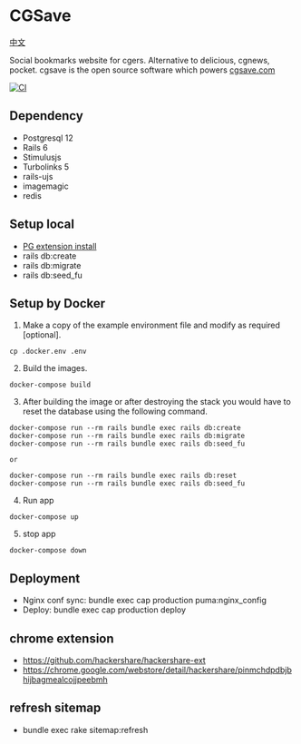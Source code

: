 # CGSave

[中文](https://github.com/cgsave/cgsave/blob/master/README_cn.md)

Social bookmarks website for cgers. Alternative to delicious, cgnews, pocket. 
cgsave is the open source software which powers [cgsave.com](https://cgsave.com)

[![CI](https://github.com/cgsave/cgsave/workflows/CI/badge.svg)](https://github.com/cgsave/cgsave/actions)

## Dependency

* Postgresql 12
* Rails 6
* Stimulusjs 
* Turbolinks 5
* rails-ujs
* imagemagic
* redis

## Setup local

* [PG extension install](https://github.com/cgsave/cgsave/blob/master/pg_extension.md)
* rails db:create
* rails db:migrate
* rails db:seed_fu

## Setup by Docker

1. Make a copy of the example environment file and modify as required [optional].

```
cp .docker.env .env
```

2. Build the images.

```
docker-compose build
```

3. After building the image or after destroying the stack you would have to reset the database using the following command.

```
docker-compose run --rm rails bundle exec rails db:create
docker-compose run --rm rails bundle exec rails db:migrate
docker-compose run --rm rails bundle exec rails db:seed_fu

or 

docker-compose run --rm rails bundle exec rails db:reset
docker-compose run --rm rails bundle exec rails db:seed_fu
```

4. Run app

```
docker-compose up
```

5. stop app

```
docker-compose down
```

## Deployment

* Nginx conf sync: bundle exec cap production puma:nginx_config
* Deploy: bundle exec cap production deploy

## chrome extension

* https://github.com/hackershare/hackershare-ext
* https://chrome.google.com/webstore/detail/hackershare/pinmchdpdbjbhijbagmealcojjpeebmh

## refresh sitemap

* bundle exec rake sitemap:refresh
